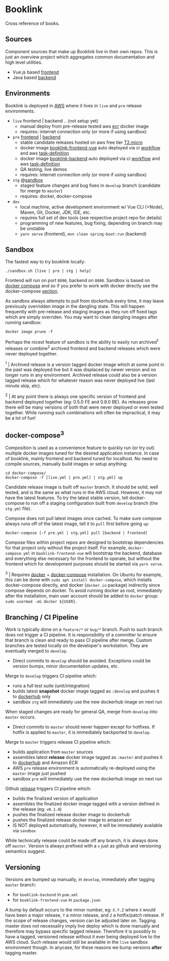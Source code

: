 # Booklink
Cross reference of books.

## Sources
Component sources that make up Booklink live in their own repos. This is just an overview project which aggregates common 
documentation and high level utilities.
* Vue.js based [frontend](https://github.com/mrazjava/booklink-frontend-vue)
* Java based [backend](https://github.com/mrazjava/booklink-backend)

## Environments
Booklink is deployed in [AWS](https://aws.amazon.com/) where it lives in `live` and `pre` release environments.

* `live` frontend | backend .. (not setup yet)
   - manual deploy from pre-release tested aws [ecr](https://aws.amazon.com/ecr/) docker image
   - requires: internet connection only (or more if using sandbox)
* `pre` [frontend](http://ec2-3-124-3-167.eu-central-1.compute.amazonaws.com/) | [backend](http://ec2-3-124-3-167.eu-central-1.compute.amazonaws.com:8888/actuator/info)
   - stable candidate releases hosted on aws free tier [T2.micro](https://aws.amazon.com/ec2/instance-types/t2/)
   - docker image [booklink-frontend-vue](https://hub.docker.com/repository/docker/mrazjava/booklink-frontend-vue) auto deployed via ci [workflow](https://github.com/mrazjava/booklink-frontend-vue/blob/master/.github/workflows/pre-release.yml) and aws [task-definition](https://github.com/mrazjava/booklink-frontend-vue/blob/master/.aws/pre-release.json)
   - docker image [booklink-backend](https://hub.docker.com/repository/docker/mrazjava/booklink-backend) auto deployed via ci [workflow](https://github.com/mrazjava/booklink-backend/blob/master/.github/workflows/pre-release.yml) and aws [task-definition](https://github.com/mrazjava/booklink-backend/blob/master/.aws/pre-release.json)
   - QA testing, live demos
   - requires: internet connection only (or more if using sandbox)
* `stg` @[sandbox](https://github.com/mrazjava/booklink#sandbox)
   - staged feature changes and bug fixes in `develop` branch (candidate for merge to `master`)
   - requires: docker, docker-compose
* `dev`
   - local machine, active development environment w/ Vue CLI (+Node), Maven, Git, Docker, JDK, IDE, etc.
   - requires full set of dev tools (see respective project repo for details)
   - programming of new features, bug fixing, depending on branch may be unstable
   - `yarn serve` (frontend), `mvn clean spring-boot:run` (backend)

## Sandbox
The fastest way to try booklink locally:
```
./sandbox.sh [live | pre | stg | help]
```
Frontend will run on port `8090`, backend on `8080`. Sandbox is based on [docker compose](https://docs.docker.com/compose/) and so if you prefer to work 
with docker directly see the docker-compose [section](https://github.com/mrazjava/booklink#docker-compose3).

As sandbox always attempts to pull from dockerhub every time, it may leave previously overridden image in the dangling state. This will happen frequently with pre-release and staging images as they run off fixed tags which are simply overriden. You may want to clean dangling images after running sandbox:
```
docker image prune -f
```
Perhaps the nicest feature of sandbox is the ability to easily run archived<sup>1</sup> releases or combine<sup>2</sup> archived frontend and backend releases which were never deployed together.

<sup>1</sup> | Archived release is a version tagged docker image which at some point in the past was deployed live but it was displaced by newer version and no longer runs in any environment. Archived release could also be a version tagged release which for whatever reason was never deployed live (last minute skip, etc).

<sup>2</sup> | At any point there is always one specific version of frontend and backend deployed together (eg: 0.5.0 FE and 0.8.0 BE). As releases grow there will be many versions of both that were never deployed or even tested together. While running such combinations will often be impractical, it may be a lot of fun!

## docker-compose<sup>3</sup>
Composition is used as a convenience feature to quickly run (or try out) multiple docker images tuned for the desired 
application instance. In case of booklink, mainly frontend and backend tuned for localhost. No need to compile sources, 
manually build images or setup anything:
```
cd docker-compose/
docker-compose -f [live.yml | pre.yml] | stg.yml] up
```
Candidate release image is built off `master` branch. It should be solid, well tested, and is the same as what runs in the 
AWS cloud. However, it may not have the latest features. To try the latest stable version, tell docker-compose to run off a 
staging configuration built from `develop` branch (the `stg.yml` file).

Compose does not pull latest images once cached. To make sure compose always runs off of the latest image, tell it to 
`pull` first before going `up`:
```
docker-compose [-f pre.yml | stg.yml] pull [backend | frontend]
```

Compose files within project repos are designed to bootstrap dependencies for that project only without the project 
itself. For example, `docker-compose.yml` in `booklink-frontend-vue` will bootstrap the backend, database and 
everything else necessary for the frontend to operate, but without the frontend which for development purposes should 
be started via `yarn serve`.

<sup>3</sup> | Requires [docker](https://docs.docker.com/install/) + [docker-compose](https://docs.docker.com/compose/install/) 
installation. On Ubuntu for example, this can be done with `sudo apt install docker-compose`, which installs 
docker-compose directly, and docker (`docker.io` package) indirectly since compose depends on docker. To avoid running 
docker as root, immediately after the installation, main user account should be added to `docker` group: 
`sudo usermod -aG docker ${USER}`.

## Branching / CI Pipeline
Work is typically done on a `feature/*` or `bug/*` branch. Push to such branch does not trigger a CI pipeline. It is responsibility of a committer to ensure that branch is clean and ready to pass CI pipeline after merge. Custom branches are tested locally on the developer's workstation. They are eventually merged to `develop`.

* Direct commits to `develop` should be avoided. Exceptions could be version bumps, minor documentation updates, etc.

Merge to `develop` triggers CI pipeline which:

* runs a full test suite (unit/integration)
* builds latest **snapshot** docker image tagged as `:develop` and pushes it to [dockerhub](https://hub.docker.com/search?q=mrazjava%2Fbooklink&type=image) only
* sandbox `stg` will immediately use the new dockerhub image on next run

When staged changes are ready for general QA, merge from `develop` into `master` occurs.

* Direct commits to `master` should never happen except for hotfixes. If hotfix is applied to `master`, it is immediately backported to `develop`.

Merge to `master` triggers release CI pipeline which:

* builds application from `master` sources
* assembles latest **release** docker image tagged as `:master` and pushes it to [dockerhub](https://hub.docker.com/search?q=mrazjava%2Fbooklink&type=image) and Amazon ECR
* AWS `pre` release environment is automatically re-deployed using the `master` image just pushed
* sandbox `pre` will immediately use the new dockerhub image on next run

Github [release](https://help.github.com/en/github/administering-a-repository/about-releases) triggers CI pipeline which:

 * builds the finalized version of application
 * assembles the finalized docker image tagged with a version defined in the release (eg: `v0.1.0`)
 * pushes the finalized release docker image to dockerhub
 * pushes the finalized release docker image to amazon ecr
 * IS NOT deployed automatically, however, it will be immediately available via `sandbox`

While technically release could be made off any branch, it is always done off `master`. Version is always prefixed with a `v` just as github and versioning semantics suggest.

## Versioning
Versions are bumped up manually, in `develop`, immediately after tagging `master` branch:

* for `booklink-backend` in `pom.xml`
* for `booklink-frontend-vue` in `package.json`

A bump by default occurs to the minor number, eg: `X.Y.Z` where `X` would have been a major release, `Y` a minor 
release, and `Z` a hotfix/patch release. If the scope of release changes, version can be adjusted later on. Tagging 
master does not necessailry imply live deploy which is done manually and therefore may bypass specific tagged release. 
Therefore it is possibly to have a tagged, versioned release without it ever being deployed live to the AWS cloud. Such 
release would still be available in the `live` sandbox environment though. In anycase, for these reasons we bump 
versions **after** tagging master.
